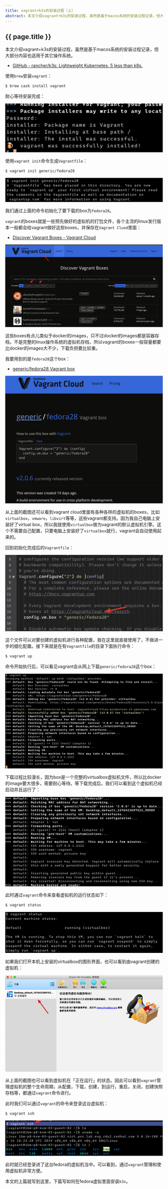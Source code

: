 ```yaml
---
title: vagrant+k3s的安装过程（上）
abstract: 本文介绍vagrant+k3s的安装过程，虽然是基于macos系统的安装过程记录，但大部分内容也适用于其它操作系统。
---
```


## {{ page.title }}

本文介绍vagrant+k3s的安装过程，虽然是基于macos系统的安装过程记录，但大部分内容也适用于其它操作系统。

* [GitHub - rancher/k3s: Lightweight Kubernetes. 5 less than k8s.](https://github.com/rancher/k3s)

使用`brew`安装`vagrant`：

```bash
$ brew cask install vagrant
```

耐心等待安装完成：

![](https://raw.githubusercontent.com/liweinan/blogpic2019_iii/master/dec16/E1A7BD60-2CE1-498F-85AB-B59669006816.png)

使用`vagrant init`命令生成`Vagrantfile`：

```bash
$ vagrant init generic/fedora28
```

![](https://raw.githubusercontent.com/liweinan/blogpic2019_iii/master/dec16/E515E6EA-42C1-485B-A276-DEF53B7A6477.png)

我们通过上面的命令初始化了要下载的box为`fedora28`。

`vagrant`的boxes就是一些预先做好的虚拟机的打包文件，各个主流的linux发行版本一般都会给vagrant做好这些boxes，并保存在`Vagrant Cluod`里面：

* [Discover Vagrant Boxes -       Vagrant Cloud](https://app.vagrantup.com/boxes/search)

![](https://raw.githubusercontent.com/liweinan/blogpic2019_iii/master/dec16/9C76DF27-67DA-4C93-8AC6-F22200ACEC3E.png)

这些boxes有点儿类似于docker的images，只不过docker的images都是容器存档，不是完整的linux操作系统的虚拟机存档，所以vagrant的boxes一般容量都要比docker的images大不少，下载负担要比较重。

我要用到的是`fedora28`这个box：

*  [generic/fedora28 Vagrant box](https://app.vagrantup.com/generic/boxes/fedora28)

![](https://raw.githubusercontent.com/liweinan/blogpic2019_iii/master/dec16/CDFE77E2-8C58-4184-9FFF-1CC7348286CD.png)

从上面的截图还可以看到vagrant cloud里面有各种各样的虚拟机的boxes，比如`virtualbox`，`vmware`，`libvirt`等等，这些vagrant都支持。因为我自己电脑上安装好了virtual box，所以我就使用`virtualbox`做为vagrant的默认虚拟机引擎。这个不需要自己配置，只要电脑上安装好了`virtualbox`就行，vagrant会自动使用起来的。

回到初始化完成后的`Vagrantfile`：

![](https://raw.githubusercontent.com/liweinan/blogpic2019_iii/master/dec16/79641576423301_.pic_hd.jpg)

这个文件可以对要创建的虚拟机进行各种配置，我在这里就直接使用了，不做进一步的细化配置。接下来就是在有`Vagrantfile`的目录下面执行命令：

```bash
$ vagrant up
```

命令开始执行后，可以看见vagrant会从网上下载`generic/fedora28`这个box：

![](https://raw.githubusercontent.com/liweinan/blogpic2019_iii/master/dec16/E3998FCC-F862-4ADF-96CE-BD59ABE01E35.png)

下载过程比较漫长，因为box是一个完整的virtualbox虚拟机文件，所以比docker的image要大很多，需要耐心等待。等下载完成后，我们可以看到这个虚拟机已经启动并且运行了：

![](https://raw.githubusercontent.com/liweinan/blogpic2019_iii/master/dec16/F5F36286-036B-46F3-B4C5-72E2530563BD.png)

此时通过`vagrant`命令来查看虚拟机的运行状态如下：

```bash
$ vagrant status
```

![](https://raw.githubusercontent.com/liweinan/blogpic2019_iii/master/dec16/F5FC6EEE-1705-4D07-A56D-7109B1B3D4D9.png)

如果我们打开本机上安装的virtualbox的图形界面，也可以看到由vagrant创建的虚拟机：

![](https://raw.githubusercontent.com/liweinan/blogpic2019_iii/master/dec16/79801576423716_.pic_hd.jpg)

从上面的截图也可以看到虚拟机在「正在运行」的状态。因此可以看到`vagrant`管理虚拟机的整个生命周期，从配置，下载，创建，到运行，重启，关闭，创建快照存档等，都通过`vagrant`命令进行。

此时我们可以通过`vagrant`的命令来登录这台虚拟机：

```bash
$ vagrant ssh
```

![](https://raw.githubusercontent.com/liweinan/blogpic2019_iii/master/dec16/8049D5DA-3613-406F-B540-24E2C446A940.png)

此时就已经登录进了这台fedora的虚拟机当中。可以看到，通过`vagrant`管理和使用虚拟机非常方便。

本文的上篇就写到这里，下篇写如何在fedora虚拟里面安装`k3s`。
